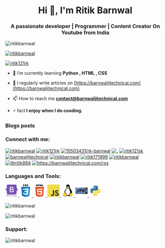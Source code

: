<h1 align="center">Hi 👋, I'm Ritik Barnwal</h1>
<h3 align="center">A passionate developer | Programmer | Content Creator On Youtube from India</h3>

<p align="left"> <img src="https://komarev.com/ghpvc/?username=ritikbarnwal&label=Profile%20views&color=0e75b6&style=flat" alt="ritikbarnwal" /> </p>

<p align="left"> <a href="https://github.com/ryo-ma/github-profile-trophy"><img src="https://github-profile-trophy.vercel.app/?username=ritikbarnwal" alt="ritikbarnwal" /></a> </p>

<p align="left"> <a href="https://twitter.com/ritik121rk" target="blank"><img src="https://img.shields.io/twitter/follow/ritik121rk?logo=twitter&style=for-the-badge" alt="ritik121rk" /></a> </p>

- 🌱 I’m currently learning **Python , HTML , CSS**

- 📝 I regularly write articles on [https://barnwaljitechnical.com](https://barnwaljitechnical.com)

- 📫 How to reach me **contact@barnwaljitechnical.com**

- ⚡ fact **I enjoy when I do cooding.**

### Blogs posts
<!-- BLOG-POST-LIST:START -->
<!-- BLOG-POST-LIST:END -->

<h3 align="left">Connect with me:</h3>
<p align="left">
<a href="https://dev.to/ritikbarnwal" target="blank"><img align="center" src="https://raw.githubusercontent.com/rahuldkjain/github-profile-readme-generator/master/src/images/icons/Social/devto.svg" alt="ritikbarnwal" height="30" width="40" /></a>
<a href="https://twitter.com/ritik121rk" target="blank"><img align="center" src="https://raw.githubusercontent.com/rahuldkjain/github-profile-readme-generator/master/src/images/icons/Social/twitter.svg" alt="ritik121rk" height="30" width="40" /></a>
<a href="https://stackoverflow.com/users/15503431/rk-barnwal" target="blank"><img align="center" src="https://raw.githubusercontent.com/rahuldkjain/github-profile-readme-generator/master/src/images/icons/Social/stack-overflow.svg" alt="15503431/rk-barnwal" height="30" width="40" /></a>
<a href="https://codesandbox.com/." target="blank"><img align="center" src="https://raw.githubusercontent.com/rahuldkjain/github-profile-readme-generator/master/src/images/icons/Social/codesandbox.svg" alt="." height="30" width="40" /></a>
<a href="https://instagram.com/ritik121sk" target="blank"><img align="center" src="https://raw.githubusercontent.com/rahuldkjain/github-profile-readme-generator/master/src/images/icons/Social/instagram.svg" alt="ritik121sk" height="30" width="40" /></a>
<a href="https://www.youtube.com/c/barnwaljitechnical" target="blank"><img align="center" src="https://raw.githubusercontent.com/rahuldkjain/github-profile-readme-generator/master/src/images/icons/Social/youtube.svg" alt="barnwaljitechnical" height="30" width="40" /></a>
<a href="https://www.codechef.com/users/ritikbarnwal" target="blank"><img align="center" src="https://cdn.jsdelivr.net/npm/simple-icons@3.1.0/icons/codechef.svg" alt="ritikbarnwal" height="30" width="40" /></a>
<a href="https://www.hackerrank.com/ritik171999" target="blank"><img align="center" src="https://raw.githubusercontent.com/rahuldkjain/github-profile-readme-generator/master/src/images/icons/Social/hackerrank.svg" alt="ritik171999" height="30" width="40" /></a>
<a href="https://www.leetcode.com/ritikbarnwal" target="blank"><img align="center" src="https://raw.githubusercontent.com/rahuldkjain/github-profile-readme-generator/master/src/images/icons/Social/leet-code.svg" alt="ritikbarnwal" height="30" width="40" /></a>
<a href="https://www.hackerearth.com/@ritik884" target="blank"><img align="center" src="https://raw.githubusercontent.com/rahuldkjain/github-profile-readme-generator/master/src/images/icons/Social/hackerearth.svg" alt="@ritik884" height="30" width="40" /></a>
<a href="/https://barnwaljitechnical.com/rss" target="blank"><img align="center" src="https://raw.githubusercontent.com/rahuldkjain/github-profile-readme-generator/master/src/images/icons/Social/rss.svg" alt="https://barnwaljitechnical.com/rss" height="30" width="40" /></a>
</p>

<h3 align="left">Languages and Tools:</h3>
<p align="left"> <a href="https://getbootstrap.com" target="_blank" rel="noreferrer"> <img src="https://raw.githubusercontent.com/devicons/devicon/master/icons/bootstrap/bootstrap-plain-wordmark.svg" alt="bootstrap" width="40" height="40"/> </a> <a href="https://www.w3schools.com/css/" target="_blank" rel="noreferrer"> <img src="https://raw.githubusercontent.com/devicons/devicon/master/icons/css3/css3-original-wordmark.svg" alt="css3" width="40" height="40"/> </a> <a href="https://www.w3.org/html/" target="_blank" rel="noreferrer"> <img src="https://raw.githubusercontent.com/devicons/devicon/master/icons/html5/html5-original-wordmark.svg" alt="html5" width="40" height="40"/> </a> <a href="https://developer.mozilla.org/en-US/docs/Web/JavaScript" target="_blank" rel="noreferrer"> <img src="https://raw.githubusercontent.com/devicons/devicon/master/icons/javascript/javascript-original.svg" alt="javascript" width="40" height="40"/> </a> <a href="https://www.linux.org/" target="_blank" rel="noreferrer"> <img src="https://raw.githubusercontent.com/devicons/devicon/master/icons/linux/linux-original.svg" alt="linux" width="40" height="40"/> </a> <a href="https://www.php.net" target="_blank" rel="noreferrer"> <img src="https://raw.githubusercontent.com/devicons/devicon/master/icons/php/php-original.svg" alt="php" width="40" height="40"/> </a> <a href="https://www.python.org" target="_blank" rel="noreferrer"> <img src="https://raw.githubusercontent.com/devicons/devicon/master/icons/python/python-original.svg" alt="python" width="40" height="40"/> </a> </p>


<p><img align="center" src="https://github-readme-stats.vercel.app/api/top-langs?username=ritikbarnwal&show_icons=true&locale=en&layout=compact" alt="ritikbarnwal" /></p>

<p><img align="center" src="https://github-readme-streak-stats.herokuapp.com/?user=ritikbarnwal&" alt="ritikbarnwal" /></p>

<h3 align="left">Support:</h3>
<p><a href="https://www.buymeacoffee.com/ritikbarnwal"> <img align="left" src="https://cdn.buymeacoffee.com/buttons/v2/default-yellow.png" height="50" width="210" alt="ritikbarnwal" /></a></p><br><br>
